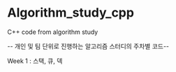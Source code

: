 # Algorithm_study_cpp
C++ code from algorithm study

-- 개인 및 팀 단위로 진행하는 알고리즘 스터디의 주차별 코드--

Week 1 : 스택, 큐, 덱

